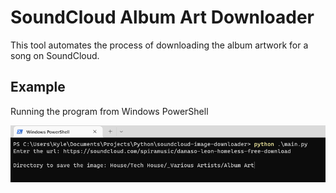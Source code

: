 # SoundCloud Album Art Downloader

This tool automates the process of downloading the album artwork for a song on SoundCloud.

## Example
Running the program from Windows PowerShell

<img src="docs/example.png" alt="Command-line example of grabbing image">
